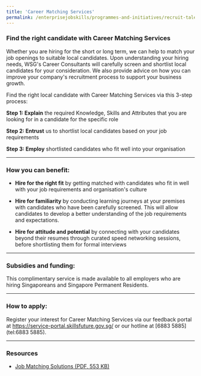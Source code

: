 ```yaml
---
title: 'Career Matching Services'
permalink: /enterprisejobskills/programmes-and-initiatives/recruit-talent/career-matching-services/
---
```


### Find the right candidate with Career Matching Services

Whether you are hiring for the short or long term, we can help to match your job openings to suitable local candidates. Upon understanding your hiring needs, WSG's Career Consultants will carefully screen and shortlist local candidates for your consideration. We also provide advice on how you can improve your company's recruitment process to support your business growth.

Find the right local candidate with Career Matching Services via this 3-step process:

**Step 1: Explain** the required Knowledge, Skills and Attributes that you are looking for in a candidate for the specific role

**Step 2: Entrust** us to shortlist local candidates based on your job requirements

**Step 3: Employ** shortlisted candidates who fit well into your organisation

---

### How you can benefit:

- **Hire for the right fit** by getting matched with candidates who fit in well with your job requirements and organisation's culture

- **Hire for familiarity** by conducting learning journeys at your premises with candidates who have been carefully screened. This will allow candidates to develop a better understanding of the job requirements and expectations.

- **Hire for attitude and potential** by connecting with your candidates beyond their resumes through curated speed networking sessions, before shortlisting them for formal interviews

---

### Subsidies and funding:

This complimentary service is made available to all employers who are hiring Singaporeans and Singapore Permanent Residents.

---

### How to apply:

Register your interest for Career Matching Services via our feedback portal at <a href="https://service-portal.skillsfuture.gov.sg/" target="_blank" rel="noopener">https://service-portal.skillsfuture.gov.sg/</a> or our hotline at [6883 5885](tel:6883 5885).

---

### Resources

- <a href="/images/epjs/programmes-and-initiatives/recruit-talent/job-matching-solutions.pdf">Job Matching Solutions (PDF, 553 KB)</a>

<script src="/jquery/resize-tables.js"></script>
